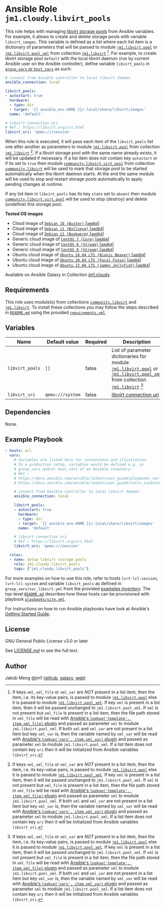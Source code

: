 # Ansible Role `jm1.cloudy.libvirt_pools`

This role helps with managing [libvirt storage pools][libvirt] from Ansible variables. For example, it allows to create
and delete storage pools with variable `libvirt_images`. This variable is defined as a list where each list item is a
dictionary of parameters that will be passed to module [`jm1.libvirt.pool`][jm1-libvirt-pool] or
[`jm1.libvirt.pool_xml`][jm1-libvirt-pool-xml] from collection [`jm1.libvirt`][galaxy-jm1-libvirt]
[^libvirt-pools-parameter]. For example, to create libvirt storage pool `default` with the local libvirt daemon (run by
current Ansible user on the Ansible controller), define variable `libvirt_pools` in [`group_vars` or `host_vars`][
ansible-inventory] as such:

```yml
# connect from Ansible controller to local libvirt daemon
ansible_connection: local

libvirt_pools:
- autostart: true
  hardware:
  - type: dir
  - target: '{{ ansible_env.HOME }}/.local/share/libvirt/images'
  name: 'default'

# libvirt connection uri
# Ref.: https://libvirt.org/uri.html
libvirt_uri: 'qemu:///session'
```

When this role is executed, it will pass each item of the `libvirt_pools` list one after another as parameters to module
[`jm1.libvirt.pool`][jm1-libvirt-pool] from collection [`jm1.libvirt`][galaxy-jm1-libvirt] [^libvirt-pools-parameter].
If a libvirt storage pool with the same name already exists, it will be updated if necessary. If a list item does not
contain key `autostart` or if its set to `true` then module [`community.libvirt.virt_pool`][community-libvirt-virt-pool]
from collection [`community.libvirt`][galaxy-community-libvirt] will be used to mark that storage pool to be started
automatically when the libvirt daemon starts. At the end the same module will be used to stop and restart storage pools
automatically to apply pending changes at runtime.

If any list item in `libvirt_pools` has its key `state` set to `absent` then module [`community.libvirt.virt_pool`][
community-libvirt-virt-pool] will be used to stop (destroy) and delete (undefine) this storage pool.

[ansible-inventory]: https://docs.ansible.com/ansible/latest/user_guide/intro_inventory.html
[community-libvirt-virt-pool]: https://docs.ansible.com/ansible/latest/collections/community/libvirt/virt_pool_module.html
[galaxy-community-libvirt]: https://galaxy.ansible.com/community/libvirt
[galaxy-jm1-libvirt]: https://galaxy.ansible.com/jm1/libvirt
[jm1-libvirt-pool]: https://github.com/JM1/ansible-collection-jm1-libvirt/blob/master/plugins/modules/pool.py
[jm1-libvirt-pool-xml]: https://github.com/JM1/ansible-collection-jm1-libvirt/blob/master/plugins/modules/pool_xml.py
[libvirt]: https://libvirt.org/

**Tested OS images**
- Cloud image of [`Debian 10 (Buster)` \[`amd64`\]](https://cdimage.debian.org/cdimage/openstack/current/)
- Cloud image of [`Debian 11 (Bullseye)` \[`amd64`\]](https://cdimage.debian.org/images/cloud/bullseye/latest/)
- Cloud image of [`Debian 12 (Bookworm)` \[`amd64`\]](https://cdimage.debian.org/images/cloud/bookworm/)
- Generic cloud image of [`CentOS 7 (Core)` \[`amd64`\]](https://cloud.centos.org/centos/7/images/)
- Generic cloud image of [`CentOS 8 (Stream)` \[`amd64`\]](https://cloud.centos.org/centos/8-stream/x86_64/images/)
- Generic cloud image of [`CentOS 9 (Stream)` \[`amd64`\]](https://cloud.centos.org/centos/9-stream/x86_64/images/)
- Ubuntu cloud image of [`Ubuntu 18.04 LTS (Bionic Beaver)` \[`amd64`\]](https://cloud-images.ubuntu.com/bionic/current/)
- Ubuntu cloud image of [`Ubuntu 20.04 LTS (Focal Fossa)` \[`amd64`\]](https://cloud-images.ubuntu.com/focal/)
- Ubuntu cloud image of [`Ubuntu 22.04 LTS (Jammy Jellyfish)` \[`amd64`\]](https://cloud-images.ubuntu.com/jammy/)

Available on Ansible Galaxy in Collection [jm1.cloudy](https://galaxy.ansible.com/jm1/cloudy).

## Requirements

This role uses module(s) from collections [`community.libvirt`][galaxy-community-libvirt] and [`jm1.libvirt`][
galaxy-jm1-libvirt]. To install these collections you may follow the steps described in [`README.md`][
jm1-cloudy-readme] using the provided [`requirements.yml`][jm1-cloudy-requirements].

[jm1-cloudy-readme]: ../../README.md
[jm1-cloudy-requirements]: ../../requirements.yml

## Variables

| Name            | Default value    | Required | Description |
| --------------- | ---------------- | -------- | ----------- |
| `libvirt_pools` | `[]`             | false    | List of parameter dictionaries for module [`jm1.libvirt.pool`][jm1-libvirt-pool] or [`jm1.libvirt.pool_xml`][jm1-libvirt-pool-xml] from collection [`jm1.libvirt`][galaxy-jm1-libvirt] [^libvirt-pools-parameter] |
| `libvirt_uri`   | `qemu:///system` | false    | [libvirt connection uri][libvirt-uri] |

[^libvirt-pools-parameter]: If keys `xml`, `xml_file` or `xml_var` are *NOT* present in a list item, then the item, i.e.
its key-value pairs, is passed to module [`jm1.libvirt.pool`][jm1-libvirt-pool] else it is passed to module
[`jm1.libvirt.pool_xml`][jm1-libvirt-pool-xml]. If key `xml` is present in a list item, then it will be passed unchanged
to `jm1.libvirt.pool_xml`. If `xml` is not present but `xml_file` is present in a list item, then the file path stored
in `xml_file` will be read with [Ansible's `lookup('template', item.xml_file)` plugin][template-lookup] and passed as
parameter `xml` to module `jm1.libvirt.pool_xml`. If both `xml` and `xml_var` are not present in a list item but key
`xml_var` is, then the variable named by `xml_var` will be read with [Ansible's `lookup('vars', item.xml_var)` plugin][
vars-lookup] and passed as parameter `xml` to module `jm1.libvirt.pool_xml`. If a list item does not contain key `uri`
then it will be initialized from Ansible variables `libvirt_uri`.

[libvirt-uri]: https://libvirt.org/uri.html
[template-lookup]: https://docs.ansible.com/ansible/latest/collections/ansible/builtin/template_lookup.html
[vars-lookup]: https://docs.ansible.com/ansible/latest/collections/ansible/builtin/vars_lookup.html

## Dependencies

None.

## Example Playbook

```yml
- hosts: all
  vars:
    # Variables are listed here for convenience and illustration.
    # In a production setup, variables would be defined e.g. in
    # group_vars and/or host_vars of an Ansible inventory.
    # Ref.:
    # https://docs.ansible.com/ansible/latest/user_guide/playbooks_variables.html
    # https://docs.ansible.com/ansible/latest/user_guide/intro_inventory.html

    # connect from Ansible controller to local libvirt daemon
    ansible_connection: local

    libvirt_pools:
    - autostart: true
      hardware:
      - type: dir
      - target: '{{ ansible_env.HOME }}/.local/share/libvirt/images'
      name: 'default'

    # libvirt connection uri
    # Ref.: https://libvirt.org/uri.html
    libvirt_uri: 'qemu:///session'

  roles:
  - name: Setup libvirt storage pools
    role: jm1.cloudy.libvirt_pools
    tags: ["jm1.cloudy.libvirt_pools"]
```

For more examples on how to use this role, refer to hosts `lvrt-lcl-session`, `lvrt-lcl-system` and variable
`libvirt_pools` as defined in `group_vars/svc_libvirt.yml` from the provided [examples inventory][inventory-example].
The top-level [`README.md`][jm1-cloudy-readme] describes how these hosts can be provisioned with playbook
[`playbooks/site.yml`][playbook-site-yml].

[inventory-example]: ../../inventory/
[playbook-site-yml]: ../../playbooks/site.yml

For instructions on how to run Ansible playbooks have look at Ansible's
[Getting Started Guide](https://docs.ansible.com/ansible/latest/network/getting_started/first_playbook.html).

## License

GNU General Public License v3.0 or later

See [LICENSE.md](../../LICENSE.md) to see the full text.

## Author

Jakob Meng
@jm1 ([github](https://github.com/jm1), [galaxy](https://galaxy.ansible.com/jm1), [web](http://www.jakobmeng.de))
